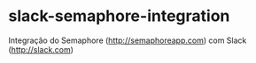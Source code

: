 slack-semaphore-integration
===========================

Integração do Semaphore (http://semaphoreapp.com) com Slack (http://slack.com)
